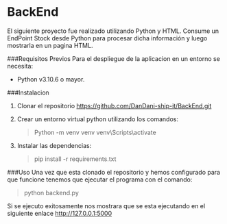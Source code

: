 <h1>BackEnd</h1>
El siguiente proyecto fue realizado utilizando Python y HTML. Consume un EndPoint Stock desde Python para procesar dicha información y luego mostrarla en un pagina HTML.

###Requisitos Previos
Para el despliegue de la aplicacion en un entorno se necesita:

- Python v3.10.6 o mayor.

###Instalacion

1. Clonar el repositorio https://github.com/DanDani-ship-it/BackEnd.git
2. Crear un entorno virtual python utilizando los comandos:

   > Python -m venv venv
   > venv\Scripts\activate

3. Instalar las dependencias:
   > pip install -r requirements.txt

###Uso
Una vez que esta clonado el repositorio y hemos configurado para que funcione tenemos que ejecutar el programa con el comando:

> python backend.py

Si se ejecuto exitosamente nos mostrara que se esta ejecutando en el siguiente enlace http://127.0.0.1:5000
